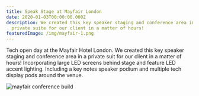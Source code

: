 ```yaml
---
title: Speak Stage at Mayfair London
date: 2020-01-03T00:00:00.000Z
description: We created this key speaker staging and conference area in a
  private suite for our client in a matter of hours!
featuredImage: /img/mayfair-1.png
---
```

Tech open day at the Mayfair Hotel London. We created this key speaker staging and conference area in a private suit for our client in a matter of hours! Incorporating large LED screens behind stage and feature LED accent lighting. Including a key notes speaker podium and multiple tech display pods around the venue.

![mayfair conference build](/img/mayfair-2.png)